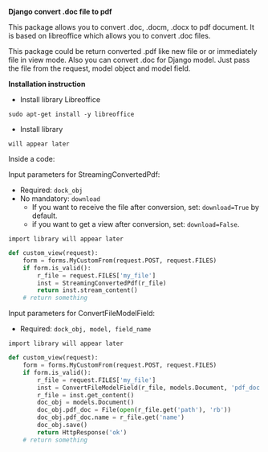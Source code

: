 **Django convert .doc file to pdf**

This package allows you to convert .doc, .docm, .docx to pdf document.
It is based on libreoffice which allows you to convert .doc files.

This package could be return converted .pdf like new file or or immediately file in view mode.
Also you can convert .doc for Django model. Just pass the file from the request, model object and model field.

**Installation instruction**
- Install library Libreoffice

`sudo apt-get install -y libreoffice`

- Install library

`will appear later`

Inside a code:

Input parameters for StreamingConvertedPdf:
- Required: `dock_obj`
- No mandatory: `download`
    - If you want to receive the file after conversion, set: `download=True` by default.
    - if you want to get a view after conversion, set: `download=False`.

`import library will appear later`

```python
def custom_view(request):
    form = forms.MyCustomFrom(request.POST, request.FILES)
    if form.is_valid():
        r_file = request.FILES['my_file']
        inst = StreamingConvertedPdf(r_file)
        return inst.stream_content()
    # return something
```

Input parameters for ConvertFileModelField:
- Required: `dock_obj, model, field_name`

`import library will appear later`

```python
def custom_view(request):
    form = forms.MyCustomFrom(request.POST, request.FILES)
    if form.is_valid():
        r_file = request.FILES['my_file']
        inst = ConvertFileModelField(r_file, models.Document, 'pdf_doc')
        r_file = inst.get_content()
        doc_obj = models.Document()
        doc_obj.pdf_doc = File(open(r_file.get('path'), 'rb'))
        doc_obj.pdf_doc.name = r_file.get('name')
        doc_obj.save()
        return HttpResponse('ok')
    # return something
```
